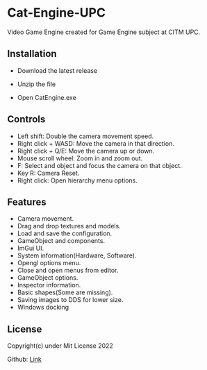 # Cat-Engine-UPC

Video Game Engine created for Game Engine subject at CITM UPC.

## Installation

- Download the latest release

- Unzip the file

- Open CatEngine.exe

## Controls

- Left shift: Double the camera movement speed.
- Right click + WASD: Move the camera in that direction.
- Right click + Q/E: Move the camera up or down.
- Mouse scroll wheel: Zoom in and zoom out.
- F: Select and object and focus the camera on that object.
- Key R: Camera Reset.
- Right click: Open hierarchy menu options.

## Features

- Camera movement.
- Drag and drop textures and models.
- Load and save the configuration.
- GameObject and components.
- ImGui UI.
- System information(Hardware, Software).
- Opengl options menu.
- Close and open menus from editor.
- GameObject options.
- Inspector information.
- Basic shapes(Some are missing).
- Saving images to DDS for lower size.
- Windows docking

## License

Copyright(c) under Mit License 2022

Github: [Link](https://github.com/DarkAvanger/Cat-Engine-UPC)
